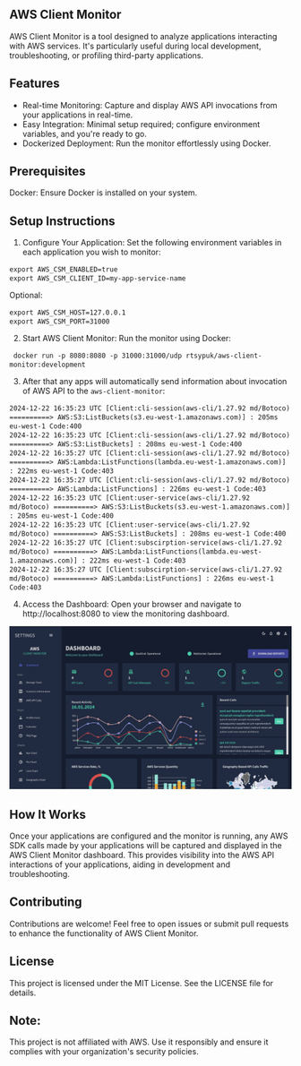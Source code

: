 ## AWS Client Monitor

AWS Client Monitor is a tool designed to analyze applications interacting with AWS services. It's particularly useful during local development, troubleshooting, or profiling third-party applications.

## Features
- Real-time Monitoring: Capture and display AWS API invocations from your applications in real-time.
- Easy Integration: Minimal setup required; configure environment variables, and you're ready to go.
- Dockerized Deployment: Run the monitor effortlessly using Docker.

## Prerequisites
Docker: Ensure Docker is installed on your system.


## Setup Instructions

1. Configure Your Application: Set the following environment variables in each application you wish to monitor:

```shell
export AWS_CSM_ENABLED=true 
export AWS_CSM_CLIENT_ID=my-app-service-name
```

Optional:

```shell
export AWS_CSM_HOST=127.0.0.1
export AWS_CSM_PORT=31000
```

2. Start AWS Client Monitor: Run the monitor using Docker:

```shell
 docker run -p 8080:8080 -p 31000:31000/udp rtsypuk/aws-client-monitor:development
```

3. After that any apps will automatically send information about invocation of AWS API to the ``aws-client-monitor``:

```shell
2024-12-22 16:35:23 UTC [Client:cli-session(aws-cli/1.27.92 md/Botoco) ==========> AWS:S3:ListBuckets(s3.eu-west-1.amazonaws.com)] : 205ms eu-west-1 Code:400
2024-12-22 16:35:23 UTC [Client:cli-session(aws-cli/1.27.92 md/Botoco) ==========> AWS:S3:ListBuckets] : 208ms eu-west-1 Code:400
2024-12-22 16:35:27 UTC [Client:cli-session(aws-cli/1.27.92 md/Botoco) ==========> AWS:Lambda:ListFunctions(lambda.eu-west-1.amazonaws.com)] : 222ms eu-west-1 Code:403
2024-12-22 16:35:27 UTC [Client:cli-session(aws-cli/1.27.92 md/Botoco) ==========> AWS:Lambda:ListFunctions] : 226ms eu-west-1 Code:403
2024-12-22 16:35:23 UTC [Client:user-service(aws-cli/1.27.92 md/Botoco) ==========> AWS:S3:ListBuckets(s3.eu-west-1.amazonaws.com)] : 205ms eu-west-1 Code:400
2024-12-22 16:35:23 UTC [Client:user-service(aws-cli/1.27.92 md/Botoco) ==========> AWS:S3:ListBuckets] : 208ms eu-west-1 Code:400
2024-12-22 16:35:27 UTC [Client:subscirption-service(aws-cli/1.27.92 md/Botoco) ==========> AWS:Lambda:ListFunctions(lambda.eu-west-1.amazonaws.com)] : 222ms eu-west-1 Code:403
2024-12-22 16:35:27 UTC [Client:subscirption-service(aws-cli/1.27.92 md/Botoco) ==========> AWS:Lambda:ListFunctions] : 226ms eu-west-1 Code:403

```
4. Access the Dashboard: Open your browser and navigate to http://localhost:8080 to view the monitoring dashboard. 

![ui_screen.png](ui.png)

## How It Works

Once your applications are configured and the monitor is running, any AWS SDK calls made by your applications will be captured and displayed in the AWS Client Monitor dashboard. This provides visibility into the AWS API interactions of your applications, aiding in development and troubleshooting.

## Contributing

Contributions are welcome! Feel free to open issues or submit pull requests to enhance the functionality of AWS Client Monitor.

## License

This project is licensed under the MIT License. See the LICENSE file for details.

## Note: 

This project is not affiliated with AWS. Use it responsibly and ensure it complies with your organization's security policies.